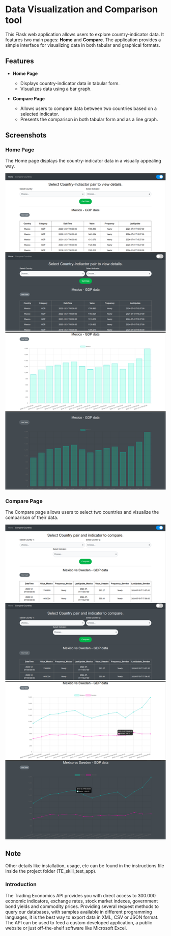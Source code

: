 # Data Visualization and Comparison tool

This Flask web application allows users to explore country-indicator data. It features two main pages: **Home** and **Compare**. The application provides a simple interface for visualizing data in both tabular and graphical formats.

## Features

- **Home Page**
  - Displays country-indicator data in tabular form.
  - Visualizes data using a bar graph.
  
- **Compare Page**
  - Allows users to compare data between two countries based on a selected indicator.
  - Presents the comparison in both tabular form and as a line graph.

## Screenshots

### Home Page

The Home page displays the country-indicator data in a visually appealing way.

![Home Page Light](images/home_table_light.png)
![Home Page Dark](images/home_table_dark.png)
![Home Graph Light](images/home_graph_light.png)
![Home Graph Dark](images/home_graph_dark.png)

### Compare Page

The Compare page allows users to select two countries and visualize the comparison of their data.

![Compare Page Light](images/compare_table_light.png)
![Compare Page Dark](images/compare_table_dark.png)
![Compare Graph Light](images/compare_graph_light.png)
![Compare Graph Dark](images/compare_graph_dark.png)


## Note 

Other details like installation, usage, etc can be found in the instructions file inside the project folder (TE_skill_test_app).

### Introduction

The Trading Economics API provides you with direct access to 300.000 economic indicators, exchange rates, stock market indexes, government bond yields and commodity prices. Providing several request methods to query our databases, with samples available in different programming languages, it is the best way to export data in XML, CSV or JSON format. The API can be used to feed a custom developed application, a public website or just off-the-shelf software like Microsoft Excel.

